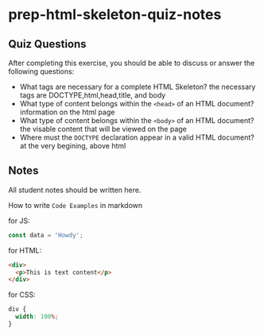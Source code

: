 # prep-html-skeleton-quiz-notes

## Quiz Questions

After completing this exercise, you should be able to discuss or answer the following questions:

- What tags are necessary for a complete HTML Skeleton?
  the necessary tags are DOCTYPE,html,head,title, and body
- What type of content belongs within the `<head>` of an HTML document?
  information on the html page
- What type of content belongs within the `<body>` of an HTML document?
  the visable content that will be viewed on the page
- Where must the `DOCTYPE` declaration appear in a valid HTML document?
  at the very begining, above html

## Notes

All student notes should be written here.

How to write `Code Examples` in markdown

for JS:

```javascript
const data = 'Howdy';
```

for HTML:

```html
<div>
  <p>This is text content</p>
</div>
```

for CSS:

```css
div {
  width: 100%;
}
```

